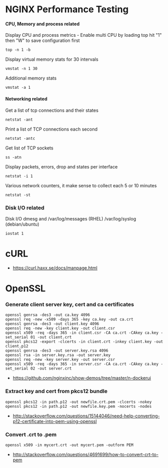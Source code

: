 # NGINX Performance Testing

#### CPU, Memory and process related 

Display CPU and process metrics - Enable multi CPU by loading top hit "1" then "W" to save configuration first

`top -n 1 -b`

Display virtual memory stats for 30 intervals

`vmstat -n 1 30`

Additional memory stats

`vmstat -a 1`


#### Networking related

Get a list of tcp connections and their states

`netstat -ant`

Print a list of TCP connections each second

`netstat -antc`

Get list of TCP sockets

`ss -atn`

Display packets, errors, drop and states per interface

`netstat -i 1`

Various network counters, it make sense to collect each 5 or 10 minutes

`netstat -st`


### Disk I/O related

Disk I/O dmesg and /var/log/messages (RHEL) /var/log/syslog (debian/ubuntu)

`iostat 1`


# cURL

 - https://curl.haxx.se/docs/manpage.html


# OpenSSL

### Generate client server key, cert and ca certificates

```
openssl genrsa -des3 -out ca.key 4096
openssl req -new -x509 -days 365 -key ca.key -out ca.crt
openssl genrsa -des3 -out client.key 4096
openssl req -new -key client.key -out client.csr
openssl x509 -req -days 365 -in client.csr -CA ca.crt -CAkey ca.key -set_serial 01 -out client.crt
openssl pkcs12 -export -clcerts -in client.crt -inkey client.key -out client.p12
openssl genrsa -des3 -out server.key.rsa 4096
openssl rsa -in server.key.rsa -out server.key
openssl req -new -key server.key -out server.csr
openssl x509 -req -days 365 -in server.csr -CA ca.crt -CAkey ca.key -set_serial 02 -out server.crt
```

 - https://github.com/nginxinc/show-demos/tree/master/n-dockerui


### Extract key and cert from pkcs12 bundle

```
openssl pkcs12 -in path.p12 -out newfile.crt.pem -clcerts -nokey
openssl pkcs12 -in path.p12 -out newfile.key.pem -nocerts -nodes
```

 - http://stackoverflow.com/questions/15144046/need-help-converting-p12-certificate-into-pem-using-openssl


### Convert .crt to .pem

```
openssl x509 -in mycert.crt -out mycert.pem -outform PEM
```

 - http://stackoverflow.com/questions/4691699/how-to-convert-crt-to-pem
